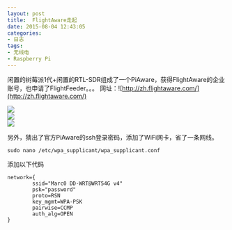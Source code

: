 ```yaml
---
layout: post
title: 	FlightAware走起
date: 2015-08-04 12:43:05
categories:
- 日志
tags:
- 无线电
- Raspberry Pi
---
```


闲置的树莓派1代+闲置的RTL-SDR组成了一个PiAware，获得FlightAware的企业账号，也申请了FlightFeeder。。。 
网址：![http://zh.flightaware.com/](http://zh.flightaware.com/)

![](http://i1328.photobucket.com/albums/w532/xwlogic/IMG_20150804_140625987_HDR_zpsc3o0gbyo.jpg)    
![](http://i1328.photobucket.com/albums/w532/xwlogic/1_zpsvoqbm0j9.jpg)    
![](http://i1328.photobucket.com/albums/w532/xwlogic/flightfeeder-v5-500px_zps9kffdhsb.jpg)    

另外，猜出了官方PiAware的ssh登录密码，添加了WiFi网卡，省了一条网线。

    sudo nano /etc/wpa_supplicant/wpa_supplicant.conf
    
添加以下代码

    network={
            ssid="Marc0 DD-WRT@WRT54G v4"
            psk="password"
            proto=RSN
            key_mgmt=WPA-PSK
            pairwise=CCMP
            auth_alg=OPEN
    }
  
  
